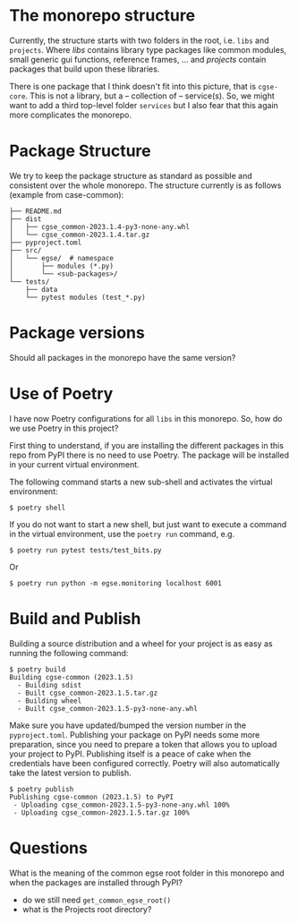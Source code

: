 # The monorepo structure

Currently, the structure starts with two folders in the root, i.e. `libs` and `projects`. Where _libs_ contains library type packages like common modules, small generic gui functions, reference frames, ... and _projects_ contain packages that build upon these libraries. 

There is one package that I think doesn't fit into this picture, that is `cgse-core`. This is not a library, but a – collection of – service(s). So, we might want to add a third top-level folder `services` but I also fear that this again more complicates the monorepo.

# Package Structure

We try to keep the package structure as standard as possible and consistent over the whole monorepo. The structure currently is as follows (example from case-common):

```
├── README.md
├── dist
│   ├── cgse_common-2023.1.4-py3-none-any.whl
│   └── cgse_common-2023.1.4.tar.gz
├── pyproject.toml
├── src/
│   └── egse/  # namespace
│       ├── modules (*.py)
│       └── <sub-packages>/
└── tests/
    ├── data
    └── pytest modules (test_*.py)
```


# Package versions

Should all packages in the monorepo have the same version?

# Use of Poetry

I have now Poetry configurations for all `libs` in this monorepo. So, how do we use Poetry in this project?

First thing to understand,  if you are installing the different packages in this repo from PyPI there is no need to use Poetry. The package will be installed in your current virtual environment.

The following command starts a new sub-shell and activates the virtual environment: 
```
$ poetry shell
```

If you do not want to start a new shell, but just want to execute a command in the virtual environment, use the `poetry run` command, e.g.
```
$ poetry run pytest tests/test_bits.py
```
Or
```
$ poetry run python -m egse.monitoring localhost 6001
```

# Build and Publish

Building a source distribution and a wheel for your project is as easy as running the following command:
```
$ poetry build
Building cgse-common (2023.1.5)
  - Building sdist
  - Built cgse_common-2023.1.5.tar.gz
  - Building wheel
  - Built cgse_common-2023.1.5-py3-none-any.whl
```
Make sure you have updated/bumped the version number in the `pyproject.toml`. Publishing your package on PyPI needs some more preparation, since you need to prepare a token that allows you to upload your project to PyPI. Publishing itself is a peace of cake when the credentials have been configured correctly. Poetry will also automatically take the latest version to publish.
```
$ poetry publish
Publishing cgse-common (2023.1.5) to PyPI
 - Uploading cgse_common-2023.1.5-py3-none-any.whl 100%
 - Uploading cgse_common-2023.1.5.tar.gz 100%
```



# Questions

What is the meaning of the common egse root folder in this monorepo and when the packages are installed through PyPI?

* do we still need `get_common_egse_root()`
* what is the Projects root directory?
